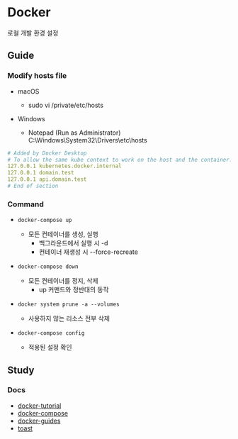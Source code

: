 # Docker
로컬 개발 환경 설정

## Guide
### Modify hosts file
- macOS
  - sudo vi /private/etc/hosts

- Windows
  - Notepad (Run as Administrator)
    C:\Windows\System32\Drivers\etc\hosts
  
```yaml
# Added by Docker Desktop
# To allow the same kube context to work on the host and the container:
127.0.0.1 kubernetes.docker.internal
127.0.0.1 domain.test
127.0.0.1 api.domain.test
# End of section
```


### Command
- ``` docker-compose up ```
  - 모든 컨테이너를 생성, 실행
    - 백그라운드에서 실행 시 -d
    - 컨테이너 재생성 시 --force-recreate
  
- ``` docker-compose down ```
  - 모든 컨테이너를 정지, 삭제
    - up 커맨드와 정반대의 동작
  
- ``` docker system prune -a --volumes ```
  - 사용하지 않는 리소스 전부 삭제

- ``` docker-compose config ```
  - 적용된 설정 확인


## Study
### Docs
- [docker-tutorial](https://docs.microsoft.com/ko-kr/visualstudio/docker/tutorials/docker-tutorial)
- [docker-compose](https://docs.microsoft.com/ko-kr/visualstudio/docker/tutorials/use-docker-compose)
- [docker-guides](https://docs.docker.com/get-started/overview/)
- [toast](https://meetup.toast.com/posts/277)
